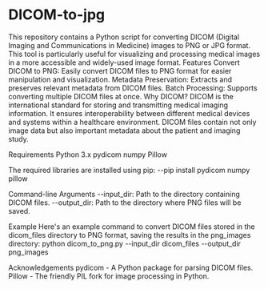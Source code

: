 # DICOM-to-jpg
This repository contains a Python script for converting DICOM (Digital Imaging and Communications in Medicine) images to PNG or JPG format. This tool is particularly useful for visualizing and processing medical images in a more accessible and widely-used image format.
Features
Convert DICOM to PNG: Easily convert DICOM files to PNG format for easier manipulation and visualization.
Metadata Preservation: Extracts and preserves relevant metadata from DICOM files.
Batch Processing: Supports converting multiple DICOM files at once.
Why DICOM?
DICOM is the international standard for storing and transmitting medical imaging information. It ensures interoperability between different medical devices and systems within a healthcare environment. DICOM files contain not only image data but also important metadata about the patient and imaging study.

Requirements
Python 3.x
pydicom
numpy
Pillow

The required libraries are installed using pip:
--pip install pydicom numpy pillow

Command-line Arguments
--input_dir: Path to the directory containing DICOM files.
--output_dir: Path to the directory where PNG files will be saved.

Example
Here's an example command to convert DICOM files stored in the dicom_files directory to PNG format, saving the results in the png_images directory:
python dicom_to_png.py --input_dir dicom_files --output_dir png_images

Acknowledgements
pydicom - A Python package for parsing DICOM files.
Pillow - The friendly PIL fork for image processing in Python.
